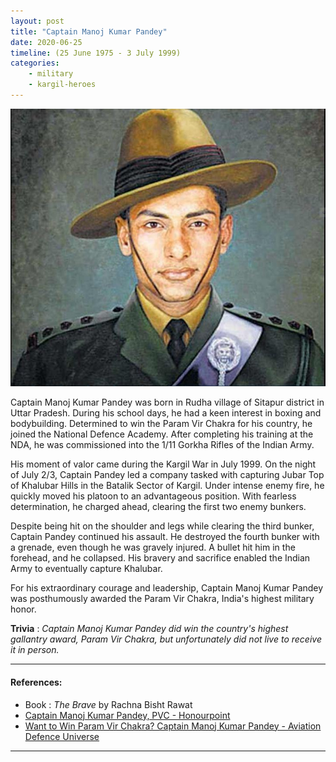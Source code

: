 ```yaml
---
layout: post
title: "Captain Manoj Kumar Pandey"
date: 2020-06-25
timeline: (25 June 1975 - 3 July 1999)
categories:
    - military
    - kargil-heroes
---
```


<img src="/images/manoj_kumar_pandey.jpg" alt="Captain Manoj Kumar Pandey Image" class="circular-img" />

Captain Manoj Kumar Pandey was born in Rudha village of Sitapur district in Uttar Pradesh. During his school days, he had a keen interest in boxing and bodybuilding. Determined to win the Param Vir Chakra for his country, he joined the National Defence Academy. After completing his training at the NDA, he was commissioned into the 1/11 Gorkha Rifles of the Indian Army.

His moment of valor came during the Kargil War in July 1999. On the night of July 2/3, Captain Pandey led a company tasked with capturing Jubar Top of Khalubar Hills in the Batalik Sector of Kargil. Under intense enemy fire, he quickly moved his platoon to an advantageous position. With fearless determination, he charged ahead, clearing the first two enemy bunkers.

Despite being hit on the shoulder and legs while clearing the third bunker, Captain Pandey continued his assault. He destroyed the fourth bunker with a grenade, even though he was gravely injured. A bullet hit him in the forehead, and he collapsed. His bravery and sacrifice enabled the Indian Army to eventually capture Khalubar.

For his extraordinary courage and leadership, Captain Manoj Kumar Pandey was posthumously awarded the Param Vir Chakra, India's highest military honor.

__Trivia__ : *Captain Manoj Kumar Pandey did win the country's highest gallantry award, Param Vir Chakra, but unfortunately did not live to receive it in person.*

---

#### References:
- Book : *The Brave* by Rachna Bisht Rawat
- [Captain Manoj Kumar Pandey, PVC - Honourpoint](https://www.honourpoint.in/profile/captain-manoj-kumar-pandey-pvc/)
- [Want to Win Param Vir Chakra? Captain Manoj Kumar Pandey - Aviation Defence Universe](https://www.aviation-defence-universe.com/want-win-param-vir-chakra-captain-manoj-kumar-pandey/)

---
